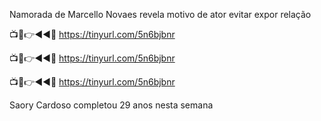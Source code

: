 Namorada de Marcello Novaes revela motivo de ator evitar expor relação

📺📱👉◄◄🔴  https://tinyurl.com/5n6bjbnr

📺📱👉◄◄🔴  https://tinyurl.com/5n6bjbnr

📺📱👉◄◄🔴  https://tinyurl.com/5n6bjbnr

Saory Cardoso completou 29 anos nesta semana
